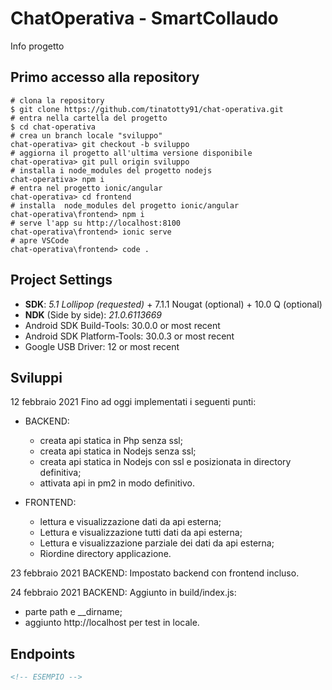 # ChatOperativa - SmartCollaudo

Info progetto

## Primo accesso alla repository

```shell
# clona la repository
$ git clone https://github.com/tinatotty91/chat-operativa.git
# entra nella cartella del progetto
$ cd chat-operativa
# crea un branch locale "sviluppo"
chat-operativa> git checkout -b sviluppo
# aggiorna il progetto all'ultima versione disponibile
chat-operativa> git pull origin sviluppo
# installa i node_modules del progetto nodejs
chat-operativa> npm i
# entra nel progetto ionic/angular
chat-operativa> cd frontend
# installa  node_modules del progetto ionic/angular
chat-operativa\frontend> npm i
# serve l'app su http://localhost:8100
chat-operativa\frontend> ionic serve
# apre VSCode
chat-operativa\frontend> code .
```

## Project Settings

- **SDK**: *5.1 Lollipop (requested)* + 7.1.1 Nougat (optional) + 10.0 Q (optional)
- **NDK** (Side by side): *21.0.6113669*
- Android SDK Build-Tools: 30.0.0 or most recent
- Android SDK Platform-Tools: 30.0.3 or most recent
- Google USB Driver: 12 or most recent

## Sviluppi
12 febbraio 2021
Fino ad oggi implementati i seguenti punti:
- BACKEND: 
     * creata api statica in Php senza ssl;
     * creata api statica in Nodejs senza ssl;
     * creata api statica in Nodejs con ssl e posizionata in directory definitiva;
     * attivata api in pm2 in modo definitivo.
  
- FRONTEND: 
    * lettura e visualizzazione dati da api esterna;
    * Lettura e visualizzazione tutti dati da api esterna;
    * Lettura e visualizzazione parziale dei dati da api esterna;
    * Riordine directory applicazione.
    
23 febbraio 2021
BACKEND:
Impostato backend con frontend incluso.

24 febbraio 2021
BACKEND: 
Aggiunto in build/index.js: 
- parte path e __dirname;
- aggiunto http://localhost per test in locale.


## Endpoints

```xml
<!-- ESEMPIO -->
```
